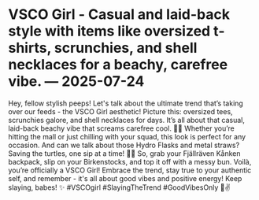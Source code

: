 # VSCO Girl - Casual and laid-back style with items like oversized t-shirts, scrunchies, and shell necklaces for a beachy, carefree vibe. — 2025-07-24

Hey, fellow stylish peeps! Let's talk about the ultimate trend that’s taking over our feeds - the VSCO Girl aesthetic! Picture this: oversized tees, scrunchies galore, and shell necklaces for days. It’s all about that casual, laid-back beachy vibe that screams carefree cool. 🐚🌊 Whether you’re hitting the mall or just chilling with your squad, this look is perfect for any occasion. And can we talk about those Hydro Flasks and metal straws? Saving the turtles, one sip at a time! 💁‍♀️ So, grab your Fjällräven Kånken backpack, slip on your Birkenstocks, and top it off with a messy bun. Voilà, you’re officially a VSCO Girl! Embrace the trend, stay true to your authentic self, and remember - it's all about good vibes and positive energy! Keep slaying, babes! ✨ #VSCOgirl #SlayingTheTrend #GoodVibesOnly 🌸✌️